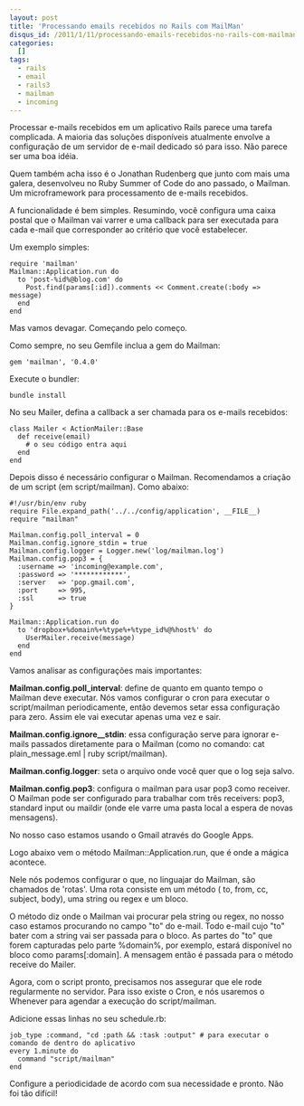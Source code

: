 ```yaml
--- 
layout: post
title: 'Processando emails recebidos no Rails com MailMan'
disqus_id: /2011/1/11/processando-emails-recebidos-no-rails-com-mailman
categories: 
  []
tags:
  - rails
  - email
  - rails3
  - mailman
  - incoming
---
```



Processar e-mails recebidos em um aplicativo Rails parece uma tarefa complicada. A maioria das soluções disponíveis atualmente envolve a configuração de um servidor de e-mail dedicado só para isso. Não parece ser uma boa idéia.

Quem também acha isso é o Jonathan Rudenberg que junto com mais uma galera, desenvolveu no Ruby Summer of Code do ano passado, o Mailman. Um microframework para processamento de e-mails recebidos.

A funcionalidade é bem simples. Resumindo, você configura uma caixa postal que o Mailman vai varrer e uma callback para ser executada para cada e-mail que corresponder ao critério que você estabelecer.

Um exemplo simples:

    require 'mailman'
    Mailman::Application.run do
      to 'post-%id%@blog.com' do 
        Post.find(params[:id]).comments << Comment.create(:body => message)
      end
    end

Mas vamos devagar. Começando pelo começo.

Como sempre, no seu Gemfile inclua a gem do Mailman:

    gem 'mailman', '0.4.0'

Execute o bundler:

    bundle install

No seu Mailer, defina a callback a ser chamada para os e-mails recebidos:

    class Mailer < ActionMailer::Base
      def receive(email)
        # o seu código entra aqui
      end
    end


Depois disso é necessário configurar o Mailman. Recomendamos a criação de um script (em script/mailman). Como abaixo:

    #!/usr/bin/env ruby
    require File.expand_path('../../config/application', __FILE__)
    require "mailman"

    Mailman.config.poll_interval = 0
    Mailman.config.ignore_stdin = true
    Mailman.config.logger = Logger.new('log/mailman.log')
    Mailman.config.pop3 = {
      :username => 'incoming@example.com',
      :password => '************',
      :server   => 'pop.gmail.com',
      :port     => 995,
      :ssl      => true
    }
    
    Mailman::Application.run do
      to 'dropbox+%domain%+%type%+%type_id%@%host%' do
        UserMailer.receive(message)
      end
    end

Vamos analisar as configurações mais importantes:

**Mailman.config.poll_interval**: define de quanto em quanto tempo o Mailman deve executar. Nós vamos configurar o cron para executar o script/mailman periodicamente, então devemos setar essa configuração para zero. Assim ele vai executar apenas uma vez e sair.

**Mailman.config.ignore__stdin**: essa configuração serve para ignorar e-mails passados diretamente para o Mailman (como no comando: cat plain_message.eml | ruby script/mailman).

**Mailman.config.logger**: seta o arquivo onde você quer que o log seja salvo.

**Mailman.config.pop3**: configura o mailman para usar pop3 como receiver. O Mailman pode ser configurado para trabalhar com três receivers: pop3, standard input ou maildir (onde ele varre uma pasta local a espera de novas mensagens). 

No nosso caso estamos usando o Gmail através do Google Apps.

Logo abaixo vem o método Mailman::Application.run, que é onde a mágica acontece.

Nele nós podemos configurar o que, no linguajar do Mailman, são chamados de 'rotas'. Uma rota consiste em um método ( to, from, cc, subject, body), uma string ou regex e um bloco.

O método diz onde o Mailman vai procurar pela string ou regex, no nosso caso estamos procurando no campo "to" do e-mail. Todo e-mail cujo "to" bater com a string vai ser passada para o bloco. As partes do "to" que forem capturadas pelo parte %domain%, por exemplo, estará disponível no bloco como params\[:domain\]. A mensagem então é passada para o método receive do Mailer.

Agora, com o script pronto, precisamos nos assegurar que ele rode regularmente no servidor. Para isso existe o Cron, e nós usaremos o Whenever para agendar a execução do script/mailman.

Adicione essas linhas no seu schedule.rb:

    job_type :command, "cd :path && :task :output" # para executar o comando de dentro do aplicativo
    every 1.minute do
      command "script/mailman"
    end

Configure a periodicidade de acordo com sua necessidade e pronto. Não foi tão difícil!



